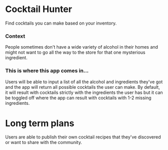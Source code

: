 # Cocktail Hunter

Find cocktails you can make based on your inventory.

### Context

People sometimes don't have a wide variety of alcohol in their homes and might not want to go all the way to the store for that one mysterious ingredient.

### This is where this app comes in...

Users will be able to input a list of all the alcohol and ingredients they've got and the app will return all possible cocktails the user can make. By default, it will result with cocktails strictly with the ingredients the user has but it can be toggled off where the app can result with cocktails with 1-2 missing ingredients.

# Long term plans

Users are able to publish their own cocktail recipes that they've discovered or want to share with the community.
